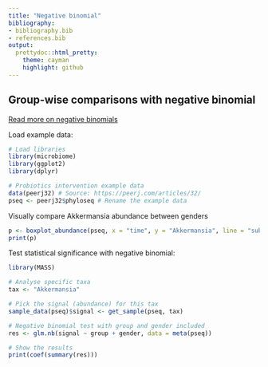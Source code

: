 ```yaml
---
title: "Negative binomial"
bibliography: 
- bibliography.bib
- references.bib
output: 
  prettydoc::html_pretty:
    theme: cayman
    highlight: github
---
```

<!--
  %\VignetteEngine{knitr::rmarkdown}
  %\VignetteIndexEntry{microbiome tutorial - comparisons}
  %\usepackage[utf8]{inputenc}
  %\VignetteEncoding{UTF-8}  
-->


## Group-wise comparisons with negative binomial

[Read more on negative binomials](http://www.ats.ucla.edu/stat/r/dae/nbreg.htm)

Load example data:


```r
# Load libraries
library(microbiome)
library(ggplot2)
library(dplyr)

# Probiotics intervention example data 
data(peerj32) # Source: https://peerj.com/articles/32/
pseq <- peerj32$phyloseq # Rename the example data
```


Visually compare Akkermansia abundance between genders


```r
p <- boxplot_abundance(pseq, x = "time", y = "Akkermansia", line = "subject", color = "gender") + scale_y_log10()
print(p)
```

Test statistical significance with negative binomial:


```r
library(MASS)

# Analyse specific taxa
tax <- "Akkermansia"

# Pick the signal (abundance) for this tax
sample_data(pseq)$signal <- get_sample(pseq, tax)

# Negative binomial test with group and gender included
res <- glm.nb(signal ~ group + gender, data = meta(pseq))

# Show the results
print(coef(summary(res)))
```


